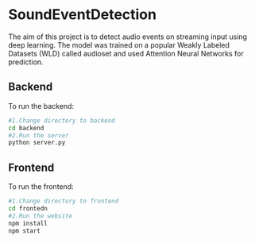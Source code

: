 # SoundEventDetection

The aim of this project is to detect audio events on streaming input using deep learning. The model was trained on a popular Weakly Labeled Datasets (WLD) called audioset and used Attention Neural Networks for prediction. 

## Backend
To run the backend:
```bash
#1.Change directory to backend
cd backend
#2.Run the server
python server.py
```

## Frontend
To run the frontend:
```bash
#1.Change directory to frontend
cd frontedn
#2.Run the website
npm install
npm start
```